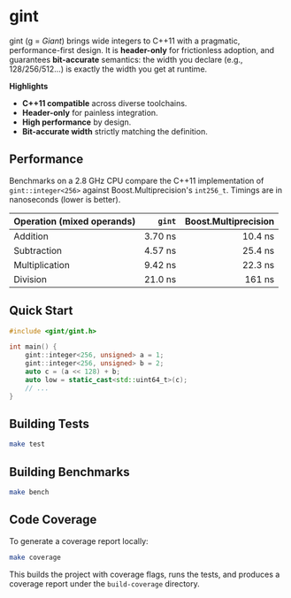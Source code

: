 # gint

gint (g = *Giant*) brings wide integers to C++11 with a pragmatic, performance-first design. It is **header-only** for frictionless adoption, and guarantees **bit-accurate** semantics: the width you declare (e.g., 128/256/512…) is exactly the width you get at runtime.

**Highlights**

* **C++11 compatible** across diverse toolchains.
* **Header-only** for painless integration.
* **High performance** by design.
* **Bit-accurate width** strictly matching the definition.

## Performance

Benchmarks on a 2.8 GHz CPU compare the C++11 implementation of
`gint::integer<256>` against Boost.Multiprecision's `int256_t`. Timings
are in nanoseconds (lower is better).

| Operation (mixed operands) | `gint` | Boost.Multiprecision |
| ------------------------- | -------------: | -------------------: |
| Addition                  |        3.70 ns |             10.4 ns |
| Subtraction               |        4.57 ns |             25.4 ns |
| Multiplication            |        9.42 ns |             22.3 ns |
| Division                  |        21.0 ns |              161 ns |


## Quick Start

```cpp
#include <gint/gint.h>

int main() {
    gint::integer<256, unsigned> a = 1;
    gint::integer<256, unsigned> b = 2;
    auto c = (a << 128) + b;
    auto low = static_cast<std::uint64_t>(c);
    // ...
}
```

## Building Tests

```bash
make test
```

## Building Benchmarks

```bash
make bench
```

## Code Coverage

To generate a coverage report locally:

```bash
make coverage
```

This builds the project with coverage flags, runs the tests, and
produces a coverage report under the `build-coverage` directory.
